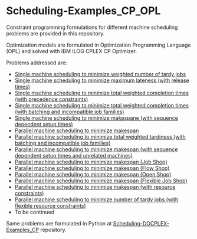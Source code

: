 # Scheduling-Examples_CP_OPL

Constraint programming formulations for different machine scheduling problems are provided in this repository. 

Optimization models are formulated in Optimization Programming Language (OPL) and solved with IBM ILOG CPLEX CP Optimizer.

Problems addressed are: 
- [Single machine scheduling to minimize weighted number of tardy jobs](https://github.com/ErayCakici/Scheduling-OPL-Examples_CP/blob/main/SingleMch_WeightedNbrOfTardyJobs.mod) 
- [Single machine scheduling to minimize maximum lateness (with release times)](https://github.com/ErayCakici/Scheduling-OPL-Examples_CP/blob/main/SingleMch_MinMaxLateness.mod)
- [Single machine scheduling to minimize total weighted completion times (with precedence constraints)](https://github.com/ErayCakici/Scheduling-OPL-Examples_CP/blob/main/SingleMch_TWCT_precedence.mod)
- [Single machine scheduling to minimize total weighted completion times (with batching and incompatible job families)](https://github.com/ErayCakici/Scheduling-OPL-Examples_CP/blob/main/SingleMch_TWCT_batching.mod)
- [Single machine scheduling to minimize makespane (with sequence dependent setup times)](https://github.com/ErayCakici/Scheduling-OPL-Examples_CP/blob/main/SingleMch_SeqDepSetup.mod)
- [Parallel machine scheduling to minimize makespan](https://github.com/ErayCakici/Scheduling-OPL-Examples_CP/blob/main/ParallelMch_Makespan.mod) 
- [Parallel machine scheduling to minimize total weighted tardiness (with batching and incompatible job families)](https://github.com/ErayCakici/Scheduling-OPL-Examples_CP/blob/main/ParallelMch_TWT_Batching.mod) 
- [Parallel machine scheduling to minimize makespan (with sequence dependent setup times and unrelated machines)](https://github.com/ErayCakici/Scheduling-OPL-Examples_CP/blob/main/ParallelMch_UnrelatedSeqDep.mod) 
- [Parallel machine scheduling to minimize makespan (Job Shop)](https://github.com/ErayCakici/Scheduling-OPL-Examples_CP/blob/main/ParallelMch_JobShop.mod) 
- [Parallel machine scheduling to minimize makespan (Flow Shop)](https://github.com/ErayCakici/Scheduling-OPL-Examples_CP/blob/main/ParallelMch_FlowShop.mod) 
- [Parallel machine scheduling to minimize makespan (Open Shop)](https://github.com/ErayCakici/Scheduling-OPL-Examples_CP/blob/main/ParallelMch_OpenShop.mod) 
- [Parallel machine scheduling to minimize makespan (Flexible Job Shop)](https://github.com/ErayCakici/Scheduling-OPL-Examples_CP/blob/main/ParallelMch_FlexibleJobShop.mod) 
- [Parallel machine scheduling to minimize makespan (with resource constraints)](https://github.com/ErayCakici/Scheduling-OPL-Examples_CP/blob/main/ParallelMch_ResourceConstrained.mod) 
- [Parallel machine scheduling to minimize number of tardy jobs (with flexible resource constraints)](https://github.com/ErayCakici/Scheduling-OPL-Examples_CP/blob/main/ParallelMch_FlexibleRCSP.mod) 
- To be continued

Same problems are formulated in Python at [Scheduling-DOCPLEX-Examples_CP](https://github.com/ErayCakici/Scheduling-DOCPLEX-Examples_CP) repository. 
